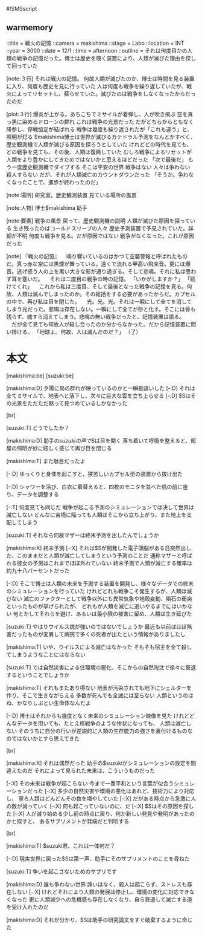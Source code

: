 #!SMSscript

## warmemory

::title = 戦火の記憶
::camera = makishima
::stage = Labo
::location = INT
::year = 3000
::date = 12/1
::time = afternoon
::outline = それは何度目かの人類の戦争の記憶だった。博士は歴史を覗く装置により、人類が滅びた理由を探して回っていた

[note:３行]
それは戦火の記憶。
何故人類が滅びたのか、博士は時間を見る装置に入り、何度も歴史を見に行っていた
人は何度も戦争を繰り返していたが、戦火によってリセットし、蘇らせていた。滅びたのは戦争をしなくなったからだったのだ

[plot:３行]
爆炎が上がる。あちこちでミサイルが着弾し、人が吹き飛ぶ
空を真っ黒に染めるドローンの群れ
これは戦争の光景だった
だがどちらからともなく降参し、停戦協定が結ばれる
戦争は幾度も繰り返されたが「これも違う」と、照明が灯る
$makishima博士は世界が滅びるカテドラル予測をなんとかすべく、歴史観測機で人類が滅びる原因を探ろうとしていた
けれどどの時代を見ても、どの戦争を見ても、その後、人類は復興していた
むしろ戦争によるリセットが人類をより豊かにしてきたのではないかと思えるほどだった
「次で最後だ」
もう一度歴史観測機でダイブする
そこは平安の世界
戦争はない
人々は争わない
殺人すらない
だが、それが人類滅亡のカウントダウンだった
「そうか。争わなくなったことで、進歩が終わったのだ」

[note:場所]
研究室。歴史観測装置
見ている場所の風景

[note:人物]
博士$makishima
助手

[note:要素]
戦争の風景
戻って、歴史観測機の説明
人類が滅びた原因を探っている
生き残ったのはコールドスリープの人々
歴史予測装置で予見されていた。詳細が不明
何度も戦争を見る。だが原因ではない
戦争がなくなった。これが原因だった

[note]
『戦火の記憶』
　鳴り響いているのはかつて空襲警報と呼ばれたものだ。真っ赤な空には黒煙が舞っている。遠くで流れる甲高い飛来音。更には爆音。逃げ惑う人の上を黒い大きな影が通り過ぎる。そして悲鳴。それに私は思わず耳を塞いだ。
　それは二度目の戦争の時の記憶。
「いかがしますか？」
「続けてくれ」
　これから私は三度目、そして最後となった戦争の記憶を見る。何故、人類は滅んでしまったのか。その総括をする必要があったからだ。カプセルの中で、再び私は目を閉じた。
　光。光。光。それは一瞬にして全てを消してしまう光だった。悲鳴は存在しない。一瞬にして全てが砂と化す。そこには骨も残らず、魂すら消えてしまう。悲鳴の無い戦争だったと、記憶装置は語る。
　だが全て見ても何故人が殺し合ったのか分からなかった。だから記憶装置に問い掛ける。
「地球よ。何故、人は滅んだのだ？」
（了）


# 本文

[makishima:be]
[suzuki:be]

[makishima:D]
夕陽に鳥の群れが映っているのかと一瞬勘違いした
[-:D]
それは全てミサイルで、地表へと落下し、次々に巨大な雲を立ち上らせる
[-:D]
$Sはその光景をただただ黙って見つめているしかなかった

[br]

[suzuki:T]
どうでしたか？

[makishima:D]
助手の$suzukiの声で$Sは目を開く
落ち着いて呼吸を整えると、部屋の照明が妙に眩しく感じて再び目を閉じる

[makishima:T]
また駄目だったよ

[-:D]
ゆっくりと身体を起こすと、狭苦しいカプセル型の装置から抜け出た

[-:D]
シャワーを浴び、白衣に着替えると、四枚のモニタを並べた机の前に座り、データを調整する

[-:T]
何度見ても同じだ
戦争が起こる予測のシミュレーションでは決して世界は滅亡しない
どんなに苦境に陥っても人類はそこから立ち上がり、また地上を支配してしまう

[suzuki:T]
それなら何故マザーは終末予測を出したんでしょうか

[makishima:X]
終末予測
[-:X]
それは$Sが開発した電子頭脳がある日突然出した、このままだと人類が滅亡してしまうという予測のことだ
通称マザーと呼ばれる彼女の予測はこれまでほぼ外れていない
終末予測で人類が滅亡する確率は約九十八パーセントだった

[-:D]
そこで博士は人類の未来を予測する装置を開発し、様々なデータでの終末のシミュレーションを行っていた
けれどどれも戦争こそ発生するが、人類は滅びない
滅亡のファクターとして戦争以外にも異常気象や地殻変動、隕石の衝突といったものが挙げられたが、
どれもが人類を滅亡に追いやるまでにはいかない
何とかしてそれらを避け、あるいは最小限の被害に留め、人類は生き延びた

[suzuki:T]
やはりウイルス説が強いのではないでしょうか
最近も以前はほぼ無害だったものが変異して病院で多くの死者が出たという情報がありましたし

[makishima:T]
いや、ウイルスによる滅亡はなかった
そもそも宿主を全て殺してしまうようなことにはならない

[suzuki:T]
では自然災害による住環境の悪化、そこからの自然淘汰で徐々に衰退するということでしょうか

[makishima:T]
それもまたあり得ない
地表が汚染されても地下にシェルターを作り、そこで生きながらえる
多数が死んでも全滅には至らない
人類というのはね、かなりしぶとい生命体なんだよ

[-:D]
博士はそれからも幾度となく未来のシミュレーション映像を見た
けれどどんなデータを用いても、たとえ核戦争のような惨状になっても、
人類は滅亡しない
そのうちに自分の行いが逆説的に人類の生存能力の強さを裏付けるものなのではないかとすら思えてきた

[br]

[makishima:X]
それは偶然だった
助手の$suzukiがシミュレーションの設定を間違えたのだ
それによって見られた未来は、こういうものだった

[-:X]
その未来は戦争が起こらない
今まで一番平和という言葉が似合うシミュレーションだった
[-:X]
多少の自然災害や環境の悪化はあれど、技術力により対応し、
寧ろ人類はどんどんその数を増やしていた
[-:X]
だがある時点から急激に人の数が減っていく
[-:X]
何も起こっていないのに、だ
[-:X]
$Sはその原因を探した
[-:X]
人が減り始める少し前の時点に戻り、何か新しい発見や発明があったのかと探すと、
あるサプリメントが発端だと判明する

[br]

[makishima:T]
$suzuki君、これは一体何だ？

[-:D]
現実世界に戻った$Sは第一声、助手にそのサプリメントのことを尋ねた

[suzuki:T]
争いを起こさないためのサプリです

[makishima:D]
誰も争わない世界
諍いはなく、殺人は起こらず、ストレスも存在しない
[-:X]
けれどそれにより人類の発展は停止し、環境の変化に対応できなくなった
更に人類減少への危機感も存在しなくなり、自ら衰退して滅亡する道を受け入れたのだ

[makishima:D]
それが分かり、$Sは助手の研究論文をすぐ破棄するように命じた
